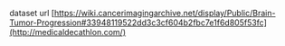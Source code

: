 
dataset url
[https://wiki.cancerimagingarchive.net/display/Public/Brain-Tumor-Progression#33948119522dd3c3cf604b2fbc7e1f6d805f53fc](http://medicaldecathlon.com/)
